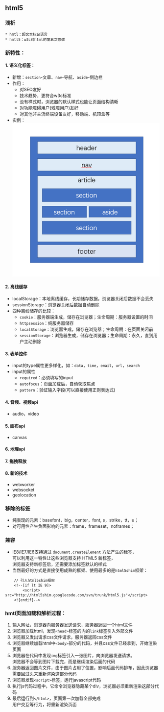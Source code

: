 	

## html5
### 浅析
	* hmtl：超文本标记语言
	* hmtl5：w3c对html的第五次修改
### 新特性：
#### 1. 语义化标签：
* 新增：`section`-文章、`nav`-导航、`aside`-侧边栏
* 作用：
	* 对SEO友好
	* 技术趋势，更符合w3c标准
	* 没有样式时，浏览器的默认样式也能让页面结构清晰
	* 对功能障碍用户(残障用户)友好
	* 对其他非主流终端设备友好，移动端、机顶盒等
* 实例：
	![](/images/layout.png "html5经典页面设计")
#### 2. 离线缓存
* localStorage：本地离线缓存，长期储存数据，浏览器关闭后数据不会丢失
* sessionStorage：浏览器关闭后数据自动删除
* 四种离线储存的比较：
	* `cookie`：服务器端生成，储存在浏览器；生命周期：服务器设置的时间
	* `httpsession`：纯服务器储存
	* `localStorage`：浏览器生成，储存在浏览器；生命周期：在页面关闭前
	* `sessionStorage`：浏览器生成，储存在浏览器；生命周期：永久，直到用户主动删除
#### 3. 表单控件
* input的type属性更多样化，如：`data`，`time`，`email`，`url`，`search`
* input的属性
	* `required`：必须填写的input
	* `autofocus`：页面加载后，自动获取焦点
	* `pattern`：验证输入字段(可以直接使用正则表达式)
#### 4. 音频、视频api
* audio，video
#### 5. 画布api
* canvas
#### 6. 地理api
#### 7. 拖拽释放
#### 8. 新的技术
* webworker
* websocket
* geolocation
### 移除的标签
* 纯表现的元素：basefont，big，center，font, s，strike，tt，u；
* 对可用性产生负面影响的元素：frame，frameset，noframes；
### 兼容
* IE8/IE7/IE6支持通过 `document.createElement` 方法产生的标签，         
	可以利用这一特性让这些浏览器支持 HTML5 新标签，        
	浏览器支持新标签后，还需要添加标签默认的样式         
* 当然最好的方式是直接使用成熟的框架、使用最多的是`html5shim`框架：
````
	// 引入html5shim框架
	<!--[if lt IE 9]>
		<script> src="http://html5shim.googlecode.com/svn/trunk/html5.js"</script>
	<![endif]-->
````
### hmtl页面加载和解析过程：
1. 输入网址，浏览器向服务器发送请求，服务器返回一个html文件
2. 浏览器加载html，发现`<head>`标签的内的`link`标签引入外部文件
3. 浏览器又发出请求css文件请求，服务器返回css文件
4. 浏览器继续加载html中`<body>`部分的代码，并且css文件已经拿到，开始渲染页面
5. 浏览器在代码中发现`img`标签引入一张图片，向浏览器发送请求。   
	浏览器不会等到图片下载完，而是继续渲染后面的代码
6. 服务器返回图片文件，由于图片占用了位置，影响后面代码排布，因此浏览器需要回过头来重新渲染这部分代码
7. 浏览器发现`<script>`标签，运行javascript代码
8. 执行js代码过程中，它命令浏览器隐藏某个div，浏览器必须重新渲染这部分代码
9. 最后运行到`</html>`，页面第一次加载全部完成   
	用户交互等行为，将重新渲染页面


